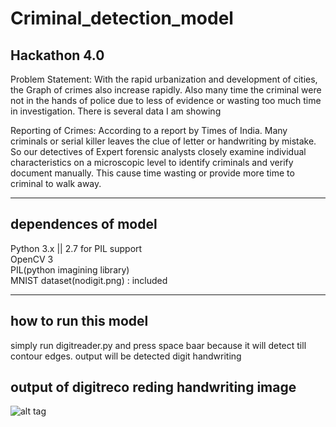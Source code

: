 # Criminal_detection_model
## Hackathon 4.0 
Problem Statement:
With the rapid urbanization and development of cities, the Graph
of crimes also increase rapidly. Also many time the criminal were
not in the hands of police due to less of evidence or wasting too
much time in investigation. There is several data I am showing

Reporting of Crimes: According to a report by Times of India.
Many criminals or serial killer leaves the clue of letter or
handwriting by mistake. So our detectives of Expert forensic
analysts closely examine individual characteristics on a
microscopic level to identify criminals and verify document
manually. This cause time wasting or provide more time to
criminal to walk away.
<hr>

## dependences of model 
Python 3.x || 2.7 for PIL support<br/>
OpenCV 3 <br/>
PIL(python imagining library)<br/>
MNIST dataset(nodigit.png) : included<br/>
<hr>

## how to run this model
simply run digitreader.py and press space baar because it will detect till contour edges.
output will be detected digit handwriting 

## output of digitreco reding handwriting image
![alt tag](https://user-images.githubusercontent.com/25060629/37663889-3d465716-2c80-11e8-8cea-c43488a3b0f7.png)

